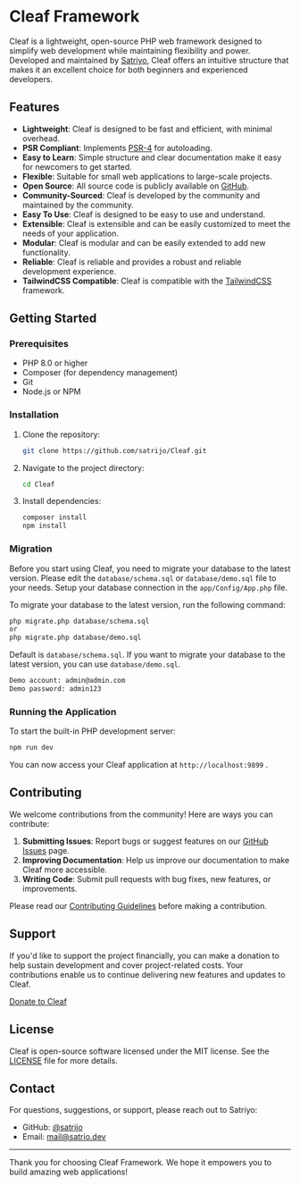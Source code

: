 # Cleaf Framework

Cleaf is a lightweight, open-source PHP web framework designed to simplify web development while maintaining flexibility and power. Developed and maintained by [Satriyo](https://github.com/satrijo), Cleaf offers an intuitive structure that makes it an excellent choice for both beginners and experienced developers.

## Features

- **Lightweight**: Cleaf is designed to be fast and efficient, with minimal overhead.
- **PSR Compliant**: Implements [PSR-4](https://www.php-fig.org/psr/psr-4/) for autoloading.
- **Easy to Learn**: Simple structure and clear documentation make it easy for newcomers to get started.
- **Flexible**: Suitable for small web applications to large-scale projects.
- **Open Source**: All source code is publicly available on [GitHub](https://github.com/satrijo/Cleaf).
- **Community-Sourced**: Cleaf is developed by the community and maintained by the community.
- **Easy To Use**: Cleaf is designed to be easy to use and understand.
- **Extensible**: Cleaf is extensible and can be easily customized to meet the needs of your application.
- **Modular**: Cleaf is modular and can be easily extended to add new functionality.
- **Reliable**: Cleaf is reliable and provides a robust and reliable development experience.
- **TailwindCSS Compatible**: Cleaf is compatible with the [TailwindCSS](https://tailwindcss.com/) framework.

## Getting Started

### Prerequisites

- PHP 8.0 or higher
- Composer (for dependency management)
- Git
- Node.js or NPM

### Installation

1. Clone the repository:
   ```bash
   git clone https://github.com/satrijo/Cleaf.git
   ```

2. Navigate to the project directory:
   ```bash
   cd Cleaf
   ```

3. Install dependencies:
   ```bash
   composer install
   npm install
   ```

### Migration

Before you start using Cleaf, you need to migrate your database to the latest version.
Please edit the `database/schema.sql` or `database/demo.sql` file to your needs.
Setup your database connection in the `app/Config/App.php` file.

To migrate your database to the latest version, run the following command:

```bash
php migrate.php database/schema.sql
or
php migrate.php database/demo.sql
```

Default is `database/schema.sql`. If you want to migrate your database to the latest version, you can use `database/demo.sql`.
```bash
Demo account: admin@admin.com
Demo password: admin123
```

### Running the Application

To start the built-in PHP development server:

```bash
npm run dev
```

You can now access your Cleaf application at `http://localhost:9899` .

## Contributing

We welcome contributions from the community! Here are ways you can contribute:

1. **Submitting Issues**: Report bugs or suggest features on our [GitHub Issues](https://github.com/satrijo/Cleaf/issues) page.
2. **Improving Documentation**: Help us improve our documentation to make Cleaf more accessible.
3. **Writing Code**: Submit pull requests with bug fixes, new features, or improvements.

Please read our [Contributing Guidelines](CONTRIBUTING.md) before making a contribution.

## Support

If you'd like to support the project financially, you can make a donation to help sustain development and cover project-related costs. Your contributions enable us to continue delivering new features and updates to Cleaf.

[Donate to Cleaf](https://trakteer.id/cleaf/tip)

## License

Cleaf is open-source software licensed under the MIT license. See the [LICENSE](LICENSE) file for more details.

## Contact

For questions, suggestions, or support, please reach out to Satriyo:

- GitHub: [@satrijo](https://github.com/satrijo)
- Email: mail@satrio.dev

---

Thank you for choosing Cleaf Framework. We hope it empowers you to build amazing web applications!